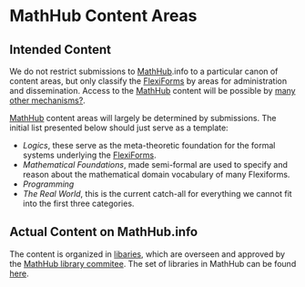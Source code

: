 # MathHub Content Areas

## Intended Content

We do not restrict submissions to [MathHub](https://mathhub.info/MathHub).info to a
particular canon of content areas, but only classify the [FlexiForms](FlexiForms) by
areas for administration and dissemination. Access to the [MathHub](https://mathhub.info)
content will be possible by [many other mechanisms?](access).

[MathHub](https://mathhub.info) content areas will largely be determined
by submissions. The initial list presented below should just serve as a
template:

  - *Logics*, these serve as the meta-theoretic foundation for the
    formal systems underlying the [FlexiForms](FlexiForms).
  - *Mathematical Foundations*, made semi-formal are used to specify and reason about the
    mathematical domain vocabulary of many Flexiforms.
  - *Programming*
  - *The Real World*, this is the current catch-all for everything we cannot fit into the
    first three categories.

## Actual Content on MathHub.info

The content is organized in [libaries](libraries), which are overseen and approved by the
[MathHub library commitee](library-committee). The set of libraries in MathHub can be
found [here](https://mathhub.info/#/library).
